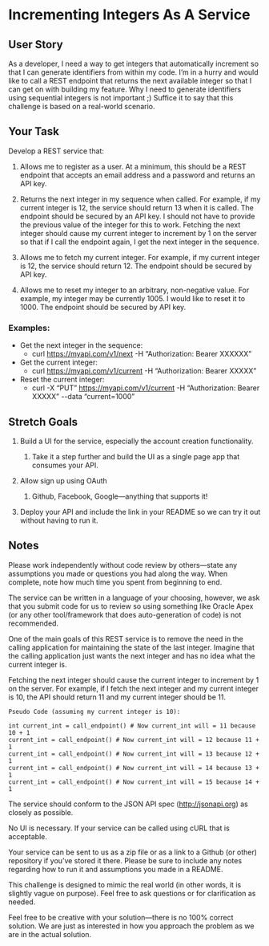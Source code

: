 # Incrementing Integers As A Service

## User Story
As a developer, I need a way to get integers that automatically increment so that I can generate identifiers from within my code. I’m in a hurry and would like to call a REST endpoint that returns the next available integer so that I can get on with building my feature. Why I need to generate identifiers using sequential integers is not important ;) Suffice it to say that this challenge is based on a real-world scenario.

## Your Task

Develop a REST service that:

1. Allows me to register as a user. At a minimum, this should be a REST endpoint that accepts an email address and a password and returns an API key.

2. Returns the next integer in my sequence when called. For example, if my current integer is 12, the service should return 13 when it is called. The endpoint should be secured by an API key. I should not have to provide the previous value of the integer for this to work. Fetching the next integer should cause my current integer to increment by 1 on the server so that if I call the endpoint again, I get the next integer in the sequence.

3. Allows me to fetch my current integer. For example, if my current integer is 12, the service should return 12. The endpoint should be secured by API key.

4. Allows me to reset my integer to an arbitrary, non-negative value. For example, my integer may be currently 1005. I would like to reset it to 1000. The endpoint should be secured by API key.

### Examples:
- Get the next integer in the sequence:
	- curl https://myapi.com/v1/next -H “Authorization: Bearer XXXXXX”
- Get the current integer:
	- curl https://myapi.com/v1/current -H “Authorization: Bearer XXXXX”
- Reset the current integer:
	- curl -X “PUT” https://myapi.com/v1/current -H “Authorization: Bearer XXXXX” --data “current=1000”

## Stretch Goals
1. Build a UI for the service, especially the account creation functionality.
	1. Take it a step further and build the UI as a single page app that consumes your API.

2. Allow sign up using OAuth
	1. Github, Facebook, Google—anything that supports it!

3. Deploy your API and include the link in your README so we can try it out without having to run it.

## Notes
Please work independently without code review by others—state any assumptions you made or questions you had along the way. When complete, note how much time you spent from beginning to end.

The service can be written in a language of your choosing, however, we ask that you submit code for us to review so using something like Oracle Apex (or any other tool/framework that does auto-generation of code) is not recommended.

One of the main goals of this REST service is to remove the need in the calling application for maintaining the state of the last integer. Imagine that the calling application just wants the next integer and has no idea what the current integer is.

Fetching the next integer should cause the current integer to increment by 1 on the server. For example, if I fetch the next integer and my current integer is 10, the API should return 11 and my current integer should be 11.

	Pseudo Code (assuming my current integer is 10):
	
	int current_int = call_endpoint() # Now current_int will = 11 because 10 + 1
	current_int = call_endpoint() # Now current_int will = 12 because 11 + 1
	current_int = call_endpoint() # Now current_int will = 13 because 12 + 1
	current_int = call_endpoint() # Now current_int will = 14 because 13 + 1
	current_int = call_endpoint() # Now current_int will = 15 because 14 + 1

The service should conform to the JSON API spec (http://jsonapi.org) as closely as possible.

No UI is necessary. If your service can be called using cURL that is acceptable.

Your service can be sent to us as a zip file or as a link to a Github (or other) repository if you’ve stored it there. Please be sure to include any notes regarding how to run it and assumptions you made in a README.

This challenge is designed to mimic the real world (in other words, it is slightly vague on purpose). Feel free to ask questions or for clarification as needed.

Feel free to be creative with your solution—there is no 100% correct solution. We are just as interested in how you approach the problem as we are in the actual solution.